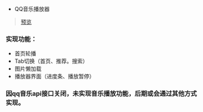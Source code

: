 * QQ音乐播放器

>[预览](https://caisenyu-n.github.io/qq-music/)

### 实现功能：

* 首页轮播
* Tab切换（首页、推荐。搜索）
* 图片懒加载
* 播放器界面（进度条、播放暂停）

### 因qq音乐api接口关闭，未实现音乐播放功能，后期或会通过其他方式实现。
